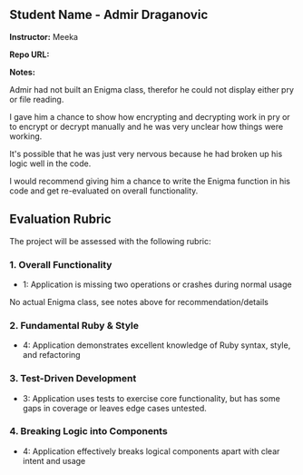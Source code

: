 ## Student Name - Admir Draganovic

**Instructor:**
Meeka

**Repo URL:**

**Notes:**

Admir had not built an Enigma class, therefor he could not display either pry or file reading.

I gave him a chance to show how encrypting and decrypting work in pry or to encrypt or decrypt manually and he was very unclear how things were working.

It's possible that he was just very nervous because he had broken up his logic well in the code.

I would recommend giving him a chance to write the Enigma function in his code and get re-evaluated on overall functionality.


## Evaluation Rubric

The project will be assessed with the following rubric:

### 1. Overall Functionality

* 1: Application is missing two operations or crashes during normal usage

No actual Enigma class, see notes above for recommendation/details

### 2. Fundamental Ruby & Style

* 4:  Application demonstrates excellent knowledge of Ruby syntax, style, and refactoring

### 3. Test-Driven Development

* 3: Application uses tests to exercise core functionality, but has some gaps in coverage or leaves edge cases untested.

### 4. Breaking Logic into Components

* 4: Application effectively breaks logical components apart with clear intent and usage
